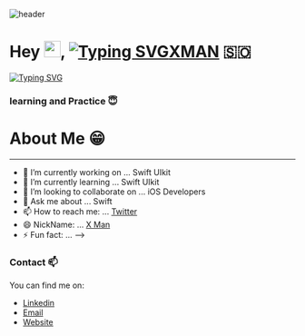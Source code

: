 ![header](https://capsule-render.vercel.app/api?type=waving&color=gradient&height=200&section=header&text=Hey%20I%27m%20X%20MAN%F0%9F%8C%A9&animation=twinkling&fontSize=40)

<!-- I'm [ABDORIZAK] -->

# Hey <img src="https://github.com/TheDudeThatCode/TheDudeThatCode/blob/master/Assets/Hi.gif" width="29px">, [![Typing SVG](https://readme-typing-svg.herokuapp.com?color=%2320A121&lines=ABDORIZAK+AKA)](https://git.io/typing-svg)[XMAN](https://www.abdorizak.com/) 🇸🇴
[![Typing SVG](https://readme-typing-svg.herokuapp.com?color=%2320A121&lines=ABDORIZAK+AKA+XMAN)](https://git.io/typing-svg)
### learning and Practice 😇

# About Me 😁

---

- 🔭 I’m currently working on ... Swift UIkit
- 🌱 I’m currently learning ... Swift UIkit
- 👯 I’m looking to collaborate on ... iOS Developers
- 💬 Ask me about ... Swift
- 📫 How to reach me: ... [Twitter](twitter.com/abdorizak3)
- 😄 NickName: ... [X Man](facebook.com/abdorizak3)
- ⚡ Fun fact: ...
  -->

### Contact 📫

You can find me on:

- [Linkedin](https://www.linkedin.com/in/abdorizak-abdalla-6a221910a/)
- [Email](mailto:cabdirizaaqyare12@gmail.com)
- [Website](https://abdorizak.com)
